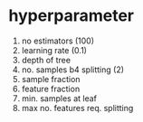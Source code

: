 # hyperparameter

1. no estimators (100)
1. learning rate (0.1)
1. depth of tree
1. no. samples b4 splitting (2)
1. sample fraction
1. feature fraction
1. min. samples at leaf
1. max no. features req. splitting
